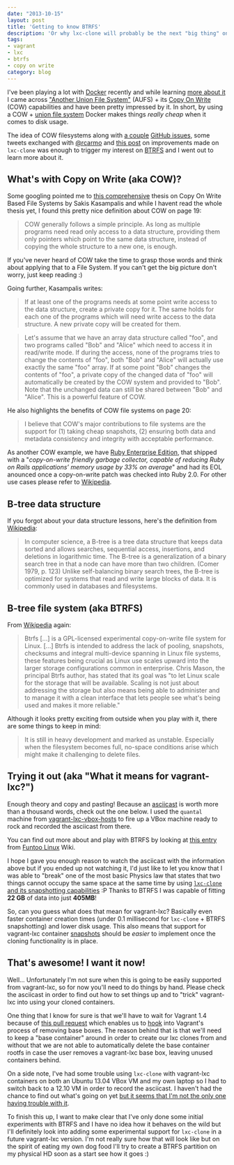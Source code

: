 ```yaml
---
date: "2013-10-15"
layout: post
title: 'Getting to know BTRFS'
description: 'Or why lxc-clone will probably be the next "big thing" on vagrant-lxc'
tags:
- vagrant
- lxc
- btrfs
- copy on write
category: blog
---
```


I've been playing a lot with [Docker](http://docker.io) recently and while learning
[more about it](http://docs.docker.io/en/latest/terms/layer/#layers) I came across
["Another Union File System"](http://aufs.sourceforge.net/aufs.html) (AUFS) + its
[Copy On Write](http://en.wikipedia.org/wiki/Copy-on-write) (COW) capabilities and have
been pretty impressed by it. In short, by using a COW + [union file system](http://en.wikipedia.org/wiki/Union_mount)
Docker makes things _really cheap_ when it comes to disk usage.

The idea of COW filesystems along with [a couple](https://github.com/dotcloud/docker/issues/443)
[GitHub issues](https://github.com/fgrehm/vagrant-lxc/issues/81), some tweets
exchanged with [@rcarmo](https://twitter.com/rcarmo) and [this post](http://s3hh.wordpress.com/2013/05/02/lxc-improved-clone-support/)
on improvements made on `lxc-clone` was enough to trigger my interest on [BTRFS](https://btrfs.wiki.kernel.org/index.php/Main_Page)
and I went out to learn more about it.

## What's with Copy on Write (aka COW)?

Some googling pointed me to [this comprehensive](http://faif.objectis.net/download-copy-on-write-based-file-systems)
thesis on Copy On Write Based File Systems by Sakis Kasampalis and while I havent
read the whole thesis yet, I found this pretty nice definition about COW on
page 19:

> COW generally follows a simple principle. As long as multiple programs need
> read only access to a data structure, providing them only pointers which
> point to the same data structure, instead of copying the whole structure to
> a new one, is enough.

If you've never heard of COW take the time to grasp those words and think about
applying that to a File System. If you can't get the big picture don't worry, just
keep reading :)

Going further, Kasampalis writes:

> If at least one of the programs needs at some point
> write access to the data structure, create a private copy for it. The same holds
> for each one of the programs which will need write access to the data structure.
> A new private copy will be created for them.

> Let's assume that we have an array data structure called "foo", and two programs
> called "Bob" and "Alice" which need to access it in read/write mode. If during the
> access, none of the programs tries to change the contents of "foo", both "Bob" and
> "Alice" will actually use exactly the same "foo" array. If at some point "Bob"
> changes the contents of "foo", a private copy of the changed data of "foo" will
> automatically be created by the COW system and provided to "Bob". Note
> that the unchanged data can still be shared between "Bob" and "Alice". This
> is a powerful feature of COW.

He also highlights the benefits of COW file systems on page 20:

> I believe that COW's major contributions to file systems are the support for (1)
> taking cheap snapshots, (2) ensuring both data and metadata consistency and
> integrity with acceptable performance.

As another COW example, we have [Ruby Enterprise Edition](http://www.rubyenterpriseedition.com/faq.html#what_is_this),
that shipped with a "_copy-on-write friendly garbage collector, capable of reducing
Ruby on Rails applications’ memory usage by 33% on average_" and had its EOL
anounced once a copy-on-write patch was checked into Ruby 2.0. For other use
cases please refer to [Wikipedia](http://en.wikipedia.org/wiki/Copy-on-write#Other_applications_of_copy-on-write).

## B-tree data structure

If you forgot about your data structure lessons, here's the definition from [Wikipedia](http://en.wikipedia.org/wiki/B-tree):

> In computer science, a B-tree is a tree data structure that keeps data sorted and
> allows searches, sequential access, insertions, and deletions in logarithmic time.
> The B-tree is a generalization of a binary search tree in that a node can have more
> than two children. (Comer 1979, p. 123) Unlike self-balancing binary search trees,
> the B-tree is optimized for systems that read and write large blocks of data.
> It is commonly used in databases and filesystems.

## B-tree file system (aka BTRFS)

From [Wikipedia](http://en.wikipedia.org/wiki/Btrfs) again:

> Btrfs \[...\] is a GPL-licensed experimental copy-on-write file system for Linux.
> \[...\] Btrfs is intended to address the lack of pooling, snapshots, checksums
> and integral multi-device spanning in Linux file systems, these features being
> crucial as Linux use scales upward into the larger storage configurations common
> in enterprise. Chris Mason, the principal Btrfs author, has stated that its goal
> was "to let Linux scale for the storage that will be available. Scaling is not
> just about addressing the storage but also means being able to administer and
> to manage it with a clean interface that lets people see what's being used and
> makes it more reliable."

Although it looks pretty exciting from outside when you play with it, there are
some things to keep in mind:

> It is still in heavy development and marked as unstable. Especially when the
> filesystem becomes full, no-space conditions arise which might make it
> challenging to delete files.

## Trying it out (aka "What it means for vagrant-lxc?")

Enough theory and copy and pasting! Because an [asciicast](http://asciinema.org/) is
worth more than a thousand words, check out the one below. I used the `quantal`
machine from [vagrant-lxc-vbox-hosts](https://github.com/fgrehm/vagrant-lxc-vbox-hosts)
to fire up a VBox machine ready to rock and recorded the asciicast from there.

<div class="asciicast-container">
  <script type="text/javascript" src="http://asciinema.org/a/5922.js" id="asciicast-5922" async="true"></script>
</div>

<p>
  You can find out more about and play with BTRFS by looking at
  <a href="http://www.funtoo.org/BTRFS_Fun">this entry</a> from
  <a href="http://www.funtoo.org/wiki/Welcome">Funtoo Linux</a> Wiki.
</p>

I hope I gave you enough reason to watch the asciicast with the information above
but if you ended up not watching it, I'd just like to let you know that I was able
to "break" one of the most basic Physics law that states that two things cannot occupy
the same space at the same time by using [`lxc-clone` and its snapshotting capabilities](https://help.ubuntu.com/lts/serverguide/lxc.html#lxc-cloning)
:P Thanks to BTRFS I was capable of fitting **22 GB** of data into just **405MB**!

So, can you guess what does that mean for vagrant-lxc? Basically even faster container
creation times (under 0.1 millisecond for `lxc-clone` + BTRFS snapshotting) and lower
disk usage. This also means that support for vagrant-lxc container [snapshots](https://github.com/fgrehm/vagrant-lxc/issues/32)
should be _easier_ to implement once the cloning functionality is in place.

## That's awesome! I want it now!

Well... Unfortunately I'm not sure when this is going to be easily supported from
vagrant-lxc, so for now you'll need to do things by hand. Please check the asciicast
in order to find out how to set things up and to "trick" vagrant-lxc into using your
cloned containers.

One thing that I know for sure is that we'll have to wait for Vagrant 1.4 because
of [this pull request](https://github.com/mitchellh/vagrant/pull/2327) which enables
us to [hook](https://github.com/mitchellh/vagrant/pull/2327/files#diff-5d84fa7a300da3b9958d69831795c066R49)
into Vagrant's process of removing base boxes. The reason behind that is that
we'll need to keep a "base container" around in order to create our lxc clones
from and without that we are not able to automatically delete the base
container rootfs in case the user removes a vagrant-lxc base box, leaving
unused containers behind.

On a side note, I've had some trouble using `lxc-clone` with vagrant-lxc containers
on both an Ubuntu 13.04 VBox VM and my own laptop so I had to switch back to a
12.10 VM in order to record the asciicast. I haven't had the chance to find out
what's going on yet [but it seems that I'm not the only one having trouble with it](http://s3hh.wordpress.com/2013/05/02/lxc-improved-clone-support/#comment-902).

To finish this up, I want to make clear that I've only done some initial experiments
with BTRFS and I have no idea how it behaves on the wild but I'll definitely look into
adding some experimental support for `lxc-clone` in a future vagrant-lxc version. I'm
not really sure how that will look like but on the spirit of eating my own dog food
I'll try to create a BTRFS partition on my physical HD soon as a start see how it goes :)
